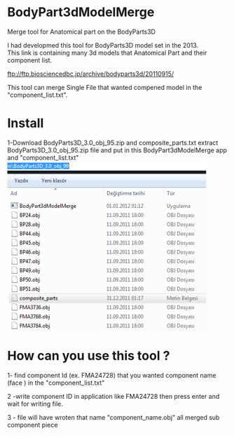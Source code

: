 # BodyPart3dModelMerge
Merge tool for Anatomical part on the BodyParts3D 

I had developmed this tool for BodyParts3D model set in the 2013.  
This link is containing many 3d models that Anatomical Part and their component list.
  
ftp://ftp.biosciencedbc.jp/archive/bodyparts3d/20110915/

This tool  can merge Single File  that wanted compened model in the "component_list.txt".  


# Install

1-Download   BodyParts3D_3.0_obj_95.zip   and  composite_parts.txt
    extract   BodyParts3D_3.0_obj_95.zip file and 
    put in this BodyPart3dModelMerge app and "component_list.txt"
![alt text](https://github.com/mdAhmetKemal/BodyPart3dModelMerge/raw/master/Ads%C4%B1z1.png)

# How can you use this tool ?  
      
 1- find component Id (ex. FMA24728)    that you  wanted component name  (face ) in the "component_list.txt" 
 
 2 -write  component ID in application like  FMA24728  then press enter and wait for writing file. 
 
 3 - file will have wroten that  name "component_name.obj" all merged sub component piece 
 
